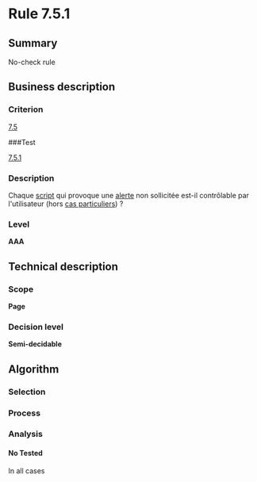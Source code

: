 # Rule 7.5.1

## Summary

No-check rule

## Business description

### Criterion

[7.5](http://references.modernisation.gouv.fr/referentiel-technique-0#crit-7-5)

###Test

[7.5.1](http://references.modernisation.gouv.fr/referentiel-technique-0#test-7-5-1)

### Description

Chaque <a href="http://references.modernisation.gouv.fr/referentiel-technique-0#mScript">script</a> qui provoque une <a href="http://references.modernisation.gouv.fr/referentiel-technique-0#mAlerte">alerte</a> non sollicit&eacute;e est-il contr&ocirc;lable par l'utilisateur (hors <a href="http://references.modernisation.gouv.fr/referentiel-technique-0#cpCrit7-6" title="Cas particuliers pour le crit&egrave;re 7.6">cas particuliers</a>) ?

### Level

**AAA**

## Technical description

### Scope

**Page**

### Decision level

**Semi-decidable**

## Algorithm

### Selection

### Process

### Analysis

#### No Tested 

In all cases
